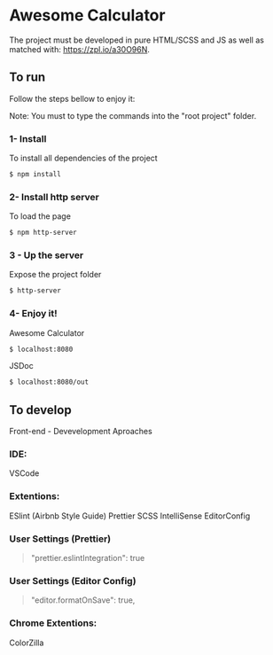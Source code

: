 # Awesome Calculator

The project must be developed in pure HTML/SCSS and JS as well as matched with: https://zpl.io/a30O96N.

## To run

Follow the steps bellow to enjoy it:

Note: You must to type the commands into the "root project" folder.

### 1- Install

To install all dependencies of the project

```bash
$ npm install
```

### 2- Install http server

To load the page

```bash
$ npm http-server
```

### 3 - Up the server

Expose the project folder

```bash
$ http-server
```

### 4- Enjoy it!

Awesome Calculator

```bash
$ localhost:8080
```

JSDoc

```bash
$ localhost:8080/out
```

## To develop

Front-end - Devevelopment Aproaches

### IDE:

VSCode

### Extentions:

ESlint (Airbnb Style Guide)
Prettier
SCSS IntelliSense
EditorConfig

### User Settings (Prettier)

> "prettier.eslintIntegration": true

### User Settings (Editor Config)

> "editor.formatOnSave": true,

### Chrome Extentions:

ColorZilla
